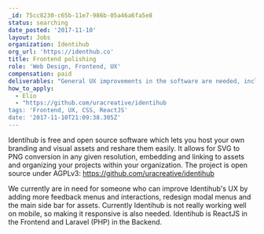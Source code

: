 ```yaml
---
_id: 75cc8230-c65b-11e7-986b-05a46a6fa5e8
status: searching
date_posted: '2017-11-10'
layout: Jobs
organization: Identihub
org_url: 'https://identhub.co'
title: Frontend polishing
role: 'Web Design, Frontend, UX'
compensation: paid
deliverables: "General UX improvements in the software are needed, including:\r\nSidebar of Assets\r\nModal Menus\r\nFeedback Messages\r\nError Messages\r\n\r\nGenerally some User Research would be also appreciated to understand what's the best path going forward."
how_to_apply:
  - Elio
  - "https://github.com/uracreative/identihub
tags: 'Frontend, UX, CSS, ReactJS'
date: '2017-11-10T21:09:38.305Z'
---
```

Identihub is free and open source software which lets you host your own branding and visual assets and reshare them easily. It allows for SVG to PNG conversion in any given resolution, embedding and linking to assets and organizing your projects within your organization. The project is open source under AGPLv3: https://github.com/uracreative/identihub

We currently are in need for someone who can improve Identihub's UX by adding more feedback menus and interactions, redesign modal menus and the main side bar for assets. Currently Identihub is not really working well on mobile, so making it responsive is also needed. Identihub is ReactJS in the Frontend and Laravel (PHP) in the Backend.
